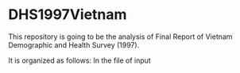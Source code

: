 # DHS1997Vietnam

This repository is going to be the analysis of Final Report of Vietnam Demographic and Health Survey (1997).

It is organized as follows:
In the file of input





